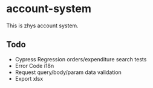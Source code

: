 # account-system
This is zhys account system.

## Todo

- Cypress Regression orders/expenditure search tests
- Error Code i18n
- Request query/body/param data validation
- Export xlsx
